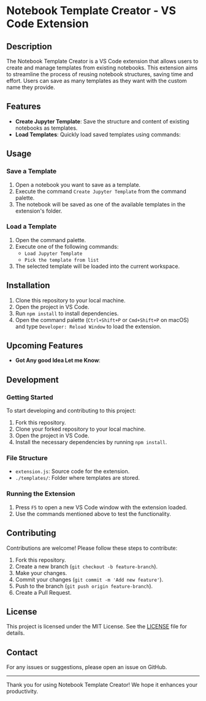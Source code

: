 # Notebook Template Creator - VS Code Extension

## Description

The Notebook Template Creator is a VS Code extension that allows users to create and manage templates from existing notebooks. This extension aims to streamline the process of reusing notebook structures, saving time and effort. Users can save as many templates as they want with the custom name they provide.
## Features

- **Create Jupyter Template**: Save the structure and content of existing notebooks as templates.
- **Load Templates**: Quickly load saved templates using commands:
  
## Usage

### Save a Template

1. Open a notebook you want to save as a template.
2. Execute the command `Create Jupyter Template` from the command palette.
3. The notebook will be saved as one of the available templates in the extension's folder.

### Load a Template

1. Open the command palette.
2. Execute one of the following commands:
   - `Load Jupyter Template`
    - `Pick the template from list`
3. The selected template will be loaded into the current workspace.

## Installation

1. Clone this repository to your local machine.
2. Open the project in VS Code.
3. Run `npm install` to install dependencies.
4. Open the command palette (`Ctrl+Shift+P` or `Cmd+Shift+P` on macOS) and type `Developer: Reload Window` to load the extension.

## Upcoming Features

- **Got Any good Idea Let me Know**: 

## Development

### Getting Started

To start developing and contributing to this project:

1. Fork this repository.
2. Clone your forked repository to your local machine.
3. Open the project in VS Code.
4. Install the necessary dependencies by running `npm install`.

### File Structure

- `extension.js`: Source code for the extension.
- `./templates/`: Folder where templates are stored.

### Running the Extension

1. Press `F5` to open a new VS Code window with the extension loaded.
2. Use the commands mentioned above to test the functionality.

## Contributing

Contributions are welcome! Please follow these steps to contribute:

1. Fork this repository.
2. Create a new branch (`git checkout -b feature-branch`).
3. Make your changes.
4. Commit your changes (`git commit -m 'Add new feature'`).
5. Push to the branch (`git push origin feature-branch`).
6. Create a Pull Request.

## License

This project is licensed under the MIT License. See the [LICENSE](LICENSE) file for details.

## Contact

For any issues or suggestions, please open an issue on GitHub.

---

Thank you for using Notebook Template Creator! We hope it enhances your productivity.
